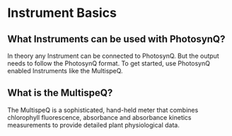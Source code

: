 # Instrument Basics

## What Instruments can be used with PhotosynQ?

In theory any Instrument can be connected to PhotosynQ. But the output needs to follow the PhotosynQ format. To get started, use PhotosynQ enabled Instruments like the MultispeQ.

## What is the MultispeQ?

The MultispeQ is a sophisticated, hand-held meter that combines chlorophyll fluorescence, absorbance and absorbance kinetics measurements to provide detailed plant physiological data.
